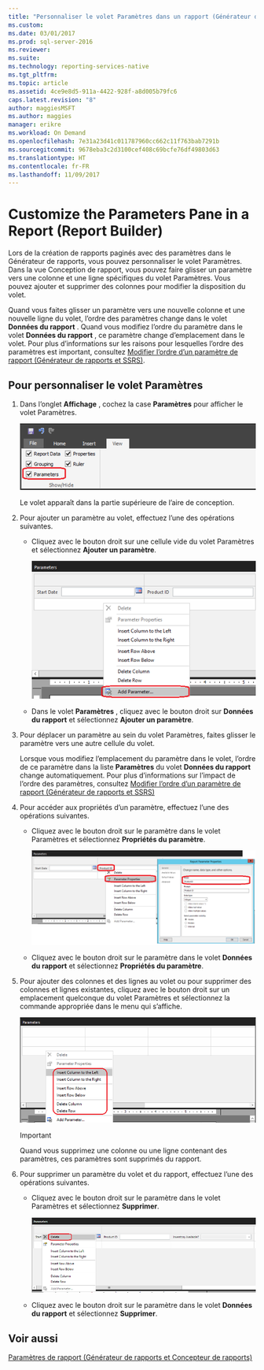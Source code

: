 ```yaml
---
title: "Personnaliser le volet Paramètres dans un rapport (Générateur de rapports) | Microsoft Docs"
ms.custom: 
ms.date: 03/01/2017
ms.prod: sql-server-2016
ms.reviewer: 
ms.suite: 
ms.technology: reporting-services-native
ms.tgt_pltfrm: 
ms.topic: article
ms.assetid: 4ce9e8d5-911a-4422-928f-a8d005b79fc6
caps.latest.revision: "8"
author: maggiesMSFT
ms.author: maggies
manager: erikre
ms.workload: On Demand
ms.openlocfilehash: 7e31a23d41c011787960cc662c11f763bab7291b
ms.sourcegitcommit: 9678eba3c2d3100cef408c69bcfe76df49803d63
ms.translationtype: HT
ms.contentlocale: fr-FR
ms.lasthandoff: 11/09/2017
---
```

# <a name="customize-the-parameters-pane-in-a-report-report-builder"></a>Customize the Parameters Pane in a Report (Report Builder)
  Lors de la création de rapports paginés avec des paramètres dans le Générateur de rapports, vous pouvez personnaliser le volet Paramètres. Dans la vue Conception de rapport, vous pouvez faire glisser un paramètre vers une colonne et une ligne spécifiques du volet Paramètres. Vous pouvez ajouter et supprimer des colonnes pour modifier la disposition du volet.  
  
 Quand vous faites glisser un paramètre vers une nouvelle colonne et une nouvelle ligne du volet, l’ordre des paramètres change dans le volet **Données du rapport** . Quand vous modifiez l’ordre du paramètre dans le volet **Données du rapport** , ce paramètre change d’emplacement dans le volet. Pour plus d’informations sur les raisons pour lesquelles l’ordre des paramètres est important, consultez [Modifier l’ordre d’un paramètre de rapport &#40;Générateur de rapports et SSRS&#41;](../../reporting-services/report-design/change-the-order-of-a-report-parameter-report-builder-and-ssrs.md).  
  
## <a name="to-customize-the-parameters-pane"></a>Pour personnaliser le volet Paramètres  
  
1.  Dans l’onglet **Affichage** , cochez la case **Paramètres** pour afficher le volet Paramètres.  
  
     ![Accéder au volet Paramètres à partir de l’onglet Affichage](../../reporting-services/report-design/media/ssrs-customparameter-accessparameterpanedesignmode.png "Accéder au volet Paramètres à partir de l’onglet Affichage")  
  
     Le volet apparaît dans la partie supérieure de l’aire de conception.  
  
2.  Pour ajouter un paramètre au volet, effectuez l’une des opérations suivantes.  
  
    -   Cliquez avec le bouton droit sur une cellule vide du volet Paramètres et sélectionnez **Ajouter un paramètre**.  
  
         ![Ajouter un nouveau paramètre à partir du volet Paramètres](../../reporting-services/report-design/media/ssrs-customizeparameter-addnewparameter.png "Ajouter un nouveau paramètre à partir du volet Paramètres")  
  
    -   Dans le volet **Paramètres** , cliquez avec le bouton droit sur **Données du rapport** et sélectionnez **Ajouter un paramètre**.  
  
3.  Pour déplacer un paramètre au sein du volet Paramètres, faites glisser le paramètre vers une autre cellule du volet.  
  
     Lorsque vous modifiez l’emplacement du paramètre dans le volet, l’ordre de ce paramètre dans la liste **Paramètres** du volet **Données du rapport** change automatiquement. Pour plus d’informations sur l’impact de l’ordre des paramètres, consultez [Modifier l’ordre d’un paramètre de rapport &#40;Générateur de rapports et SSRS&#41;](../../reporting-services/report-design/change-the-order-of-a-report-parameter-report-builder-and-ssrs.md)  
  
4.  Pour accéder aux propriétés d’un paramètre, effectuez l’une des opérations suivantes.  
  
    -   Cliquez avec le bouton droit sur le paramètre dans le volet Paramètres et sélectionnez **Propriétés du paramètre**.  
  
         ![Accéder aux propriétés du paramètre à partir du volet Paramètres](../../reporting-services/report-design/media/ssrs-customizeparameter-accessparameterproperties-composite.png "Accéder aux propriétés du paramètre à partir du volet Paramètres")  
  
    -   Cliquez avec le bouton droit sur le paramètre dans le volet **Données du rapport** et sélectionnez **Propriétés du paramètre**.  
  
5.  Pour ajouter des colonnes et des lignes au volet ou pour supprimer des colonnes et lignes existantes, cliquez avec le bouton droit sur un emplacement quelconque du volet Paramètres et sélectionnez la commande appropriée dans le menu qui s’affiche.  
  
     ![Ajouter des colonnes et des lignes dans le volet Paramètres](../../reporting-services/report-design/media/ssrs-customparameter-addcolumnsrows.png "Ajouter des colonnes et des lignes dans le volet Paramètres")  
  
    > [!IMPORTANT]  
    >  Quand vous supprimez une colonne ou une ligne contenant des paramètres, ces paramètres sont supprimés du rapport.  
  
6.  Pour supprimer un paramètre du volet et du rapport, effectuez l’une des opérations suivantes.  
  
    -   Cliquez avec le bouton droit sur le paramètre dans le volet Paramètres et sélectionnez  **Supprimer**.  
  
         ![Accéder aux propriétés du paramètre à partir du volet Paramètres](../../reporting-services/report-design/media/ssrs-customparameter-deleteparameter.png "Accéder aux propriétés du paramètre à partir du volet Paramètres")  
  
    -   Cliquez avec le bouton droit sur le paramètre dans le volet **Données du rapport** et sélectionnez **Supprimer**.  
  
## <a name="see-also"></a>Voir aussi  
 [Paramètres de rapport &#40;Générateur de rapports et Concepteur de rapports&#41;](../../reporting-services/report-design/report-parameters-report-builder-and-report-designer.md)  
  
  
